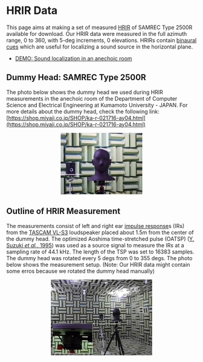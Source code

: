 # HRIR Data

This page aims at making a set of measured [HRIR](https://en.wikipedia.org/wiki/Head-related_transfer_function) of SAMREC Type 2500R available for download. Our HRIR data were measured in the full azimuth range, 0 to 360, with 5-deg increments, 0 elevations. HRIRs contain [binaural cues](https://en.wikipedia.org/wiki/Sound_localization#ITD_and_IID) which are useful for localizing a sound source in the horizontal plane.

- [DEMO: Sound localization in an anechoic room](https://youtu.be/lq4Aa0xdxbU)

## Dummy Head: SAMREC Type 2500R

The photo below shows the dummy head we used during HRIR measurements in the anechoic room of the Department of Computer Science and Electrical Engineering at Kumamoto University - JAPAN. For more details about the dummy head, check the following link: [https://shop.miyaji.co.jp/SHOP/ka-r-021716-ay04.html](https://shop.miyaji.co.jp/SHOP/ka-r-021716-ay04.html)

<p align="center">
  <img width="43%" src="fig-1.jpg">
</p>

## Outline of HRIR Measurement

The measurements consist of left and right ear [impulse response](https://en.wikipedia.org/wiki/Impulse_response)s (IRs) from the [TASCAM VL-S3](https://tascam.com/us/product/vl-s3/spec) loudspeaker placed about 1.5m from the center of the dummy head. The optimized Aoshima time-stretched pulse (OATSP) ([Y. Suzuki *et al.*, 1995](https://doi.org/10.1121/1.412224)) was used as a source signal to measure the IRs at a sampling rate of 44.1 kHz. The length of the TSP was set to 16383 samples. The dummy head was rotated every 5 degs from 0 to 355 degs. The photo below shows the measurement setup. (Note: Our HRIR data might contain some erros because we rotated the dummy head manually)

<p align="center">
  <img width="53%" src="fig-2.jpg">
</p>
